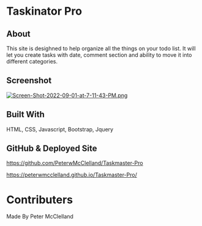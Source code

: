 # Taskinator Pro

## About
This site is desighned to help organize all the things on your todo list. It will let you create tasks with date, comment section and ability to move it into different categories.

## Screenshot
[![Screen-Shot-2022-09-01-at-7-11-43-PM.png](https://i.postimg.cc/VvSD2GLK/Screen-Shot-2022-09-01-at-7-11-43-PM.png)](https://postimg.cc/4Hg691cc)

## Built With
HTML, CSS, Javascript, Bootstrap, Jquery

## GitHub & Deployed Site
https://github.com/PeterwMcClelland/Taskmaster-Pro

https://peterwmcclelland.github.io/Taskmaster-Pro/

# Contributers
Made By Peter McClelland